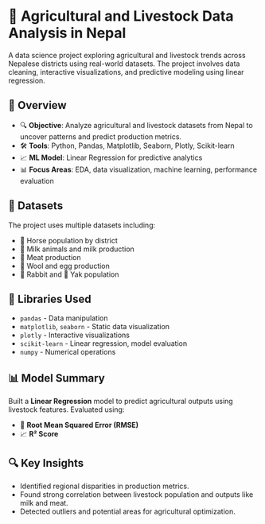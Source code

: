 # 🐄 Agricultural and Livestock Data Analysis in Nepal

A data science project exploring agricultural and livestock trends across Nepalese districts using real-world datasets. The project involves data cleaning, interactive visualizations, and predictive modeling using linear regression.

## 📌 Overview

- 🔍 **Objective**: Analyze agricultural and livestock datasets from Nepal to uncover patterns and predict production metrics.
- 🛠️ **Tools**: Python, Pandas, Matplotlib, Seaborn, Plotly, Scikit-learn
- 📈 **ML Model**: Linear Regression for predictive analytics
- 📊 **Focus Areas**: EDA, data visualization, machine learning, performance evaluation

## 📂 Datasets

The project uses multiple datasets including:

- 🐎 Horse population by district  
- 🐄 Milk animals and milk production  
- 🍖 Meat production  
- 🐑 Wool and egg production  
- 🐇 Rabbit and 🐃 Yak population

## 🧰 Libraries Used

- `pandas` - Data manipulation
- `matplotlib`, `seaborn` - Static data visualization
- `plotly` - Interactive visualizations
- `scikit-learn` - Linear regression, model evaluation
- `numpy` - Numerical operations

## 📊 Model Summary

Built a **Linear Regression** model to predict agricultural outputs using livestock features. Evaluated using:

- 📏 **Root Mean Squared Error (RMSE)**
- 📈 **R² Score**

## 🔍 Key Insights

- Identified regional disparities in production metrics.
- Found strong correlation between livestock population and outputs like milk and meat.
- Detected outliers and potential areas for agricultural optimization.


